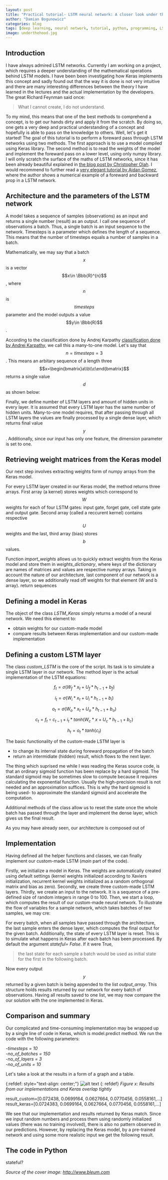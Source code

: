 ```yaml
---
layout: post
title: "Practical tutorial- LSTM neural network: A closer look under the hood"
author: "Damian Bogunowicz"
categories: blog
tags: [deep learning, neural network, tutorial, python, programming, LSTM, recurrent neural network]
image: underthehood.jpg
---
```


## Introduction
I have always admired LSTM networks. Currently I am working on a project, which requires a deeper understanding of the mathematical operations behind LSTM models. I have been been investigating how Keras implements this concept and sadly found out that the way it is done is not very intuitive and there are many interesting differences between the theory I have learned in the lectures and the actual implementation by the developers.
The great Richard Feynman said once: 
>What I cannot create, I do not understand.

To my mind, this means that one of the best methods to comprehend a concept, is to get our hands dirty and apply it from the scratch. By doing so, one gets a very deep and practical understanding of a concept and hopefully is able to pass on the knowledge to others. Well, let's get it started! The goal of this tutorial is to perform a foreward pass through LSTM networks using two methods. The first approach is to use a model compiled using Keras library. The second method is to read the weights of the model and implement the foreward pass on a lower level, using only numpy library. I will only scratch the surface of the maths of LSTM networks, since it has been already beautiful explained in [the blog post by Christopher Olah](http://colah.github.io/posts/2015-08-Understanding-LSTMs/). I would recommend to further read a [very elegant tutorial by Aidan Gomez](https://medium.com/@aidangomez/let-s-do-this-f9b699de31d9), where the author shows a numerical example of a foreward and backward prop in a LSTM network. 

## Architecture and the parameters of the LSTM network

A model takes a sequence of samples (observations) as an input and returns a single number (result) as an output. I call one sequence of observations a batch. Thus, a single batch is an input sequence to the network. 
Timesteps is a parameter which defines the length of a sequence. This means that the number of timesteps equals a number of samples in a batch.

Mathematically, we may say that a batch $$x$$ is a vector $$x\in \Bbb{R}^{n}$$, where $$n$$ is $$timesteps$$ parameter and the model outputs a value $$y\in \Bbb{R}$$.  

According to the classification done by Andrej Karpathy [classification done by Andrej Karpathy](http://karpathy.github.io/2015/05/21/rnn-effectiveness), we call this a many-to-one model. Let's say that $$n=timesteps=3$$. 
This means an arbitary sequence of a length three $$x=\begin{bmatrix}a\\b\\c\end{bmatrix}$$ returns a single value $$d$$ as shown below:

Finally, we define number of LSTM layers and amount of hidden units in every layer. It is assumed that every LSTM layer has the same number of hidden units. Many-to-one model requires, that after passing through all LSTM layers the values are finally processed by a single dense layer, which returns final value $$y$$. Additionally, since our input has only one feature, the dimension parameter is set to one.

## Retrieving weight matrices from the Keras model

Our next step involves extracting weights form of numpy arrays from the Keras model.

For every LSTM layer created in our Keras model, the method returns three arrays.
First array (a kernel) stores weights which correspond to $$W$$ weights for each of four LSTM gates: input gate, forget gate, cell state gate and output gate.
Second array (called a reccurent kernel) contains respective $$U$$ weights and the last, third array (bias) stores $$b$$ values.

Function <em>import_weights</em> allows us to quickly extract weights from the Keras model and store them in <em>weights_dictionary</em>, where keys of the dictionary are names of matrices and values are respective numpy arrays. Taking in account the nature of our architecture, last component of our network is a dense layer, so we additionally read off weights for that element (W and b array).
return sequences

## Defining a model in Keras

The object of the class <em>LSTM_Keras</em> simply returns a model of a neural network. We need this element to:
- obtain weights for our custom-made model
- compare results between Keras implementation and our custom-made implementation



## Defining a custom LSTM layer
The class <em>custom_LSTM</em> is the core of the script. Its task is to simulate a single LSTM layer in our network. The method <em>layer</em> is the actual implementation of the LSTM equations:

$$f_t=\sigma(W_f*x_t+U_f*h_{t-1}+b_f)$$

$$i_t=\sigma(W_i*x_t+U_i*h_{t-1}+b_i)$$

$$o_t=\sigma(W_o*x_t+U_o*h_{t-1}+b_o)$$

$$c_t={f_t}\circ{c_{t-1}}+i_t*tanh(W_c*x+U_c*h_{t-1}+b_c)$$

$${h_t=o_t * tanh(c_t)}$$

The basic functionality of the custom-made LSTM layer is 
- to change its internal state during foreward propagation of the batch
- return an intermidiate (hidden) result, which flows to the next layer.

The thing which suprised me while I was reading the Keras source code, is that an ordinary sigmoid function has been replace by a hard sigmoid. The standard sigmoid may be sometimes slow to compute because it requires calculating the exponential function. Usually the high-precision result is not needed and an approximation suffices. This is why the hard sigmoid is being used- to approximate the standard sigmoid and accelerate the computation.

Additional methods of the class allow us to reset the state  once the whole batch has passed through the layer and implement the dense layer, which gives us the final result.

As you may have already seen, our architecture is composed out of
## Implementation 

Having defined all the helper functions and classes, we can finally implement our custom-made LSTM (<em>main</em> part of the code).

Firstly, we initialize a model in Keras. The weights are automatically created using default settings (kernel weights initialized according to Xaviers initialization, recurrent kernel weights initialized as a random orthogonal matrix and bias as zero). Secondly, we create three custom-made LSTM layers. Thirdly, we create an input to the network. It is a sequence of a pre-defined size of random integers in range 0 to 100. Then, we start a loop, which computes the result of our custom-made neural network. 
To illustrate the flow of variables for a sample network, which takes batches of two samples, we may cre:


For every batch, when all samples have passed through the architecture, the last sample enters the dense layer, which computes the final output for the given batch. Additionally, the state of every LSTM layer is reset. This is to simulate what happens in Keras after each batch has been processed. By default the argument <em>stateful= False</em>. If it were True, 

> the last state for each sample a batch would be used as initial state for the first in the following batch.

Now every output $$y$$ returned by a given batch is being appended to the list <em>output_array</em>. This structure holds results returned by our network for every batch of observations. Having all results saved to one list, we may now compare the our solution with the one implemented in Keras.

## Comparison and summary

Our complicated and time-consuming implementation may be wrapped up by a single line of code in Keras, which is model.predict method. We run the code with the following parameters:

-<em>timesteps = 10 </em>        
-<em>no_of_batches = 150</em>  
-<em>no_of_layers = 3 </em>       
-<em>no_of_units = 10 </em> 

Let's take a look at the results in a form of a graph and a table.

{:refdef: style="text-align: center;"}
![alt text](https://raw.githubusercontent.com/dtransposed/dtransposed.github.io/master/assets/3/Figure_1.png "Example")
{: refdef}
<em>Figure x: Results from our implementations and Keras overlap tightly </em>


result_custom=[0.072438, 0.0699164, 0.0627664, 0.0770456, 0.0558161,...]
result_keras=[0.0724383, 0.0699164, 0.0627664, 0.0770456, 0.0558161,...]

We see that our implementation and results returned by Keras match. Since we input random numbers and process them using randomly initialized values (there was no training involved), there is also no pattern observed in our predictions. However, by replacing the Keras model, by a pre-trained network and using some more realistic input we get the following result.

## The code in Python
stateful?

<em>Source of the cover image: http://www.bleum.com</em>
